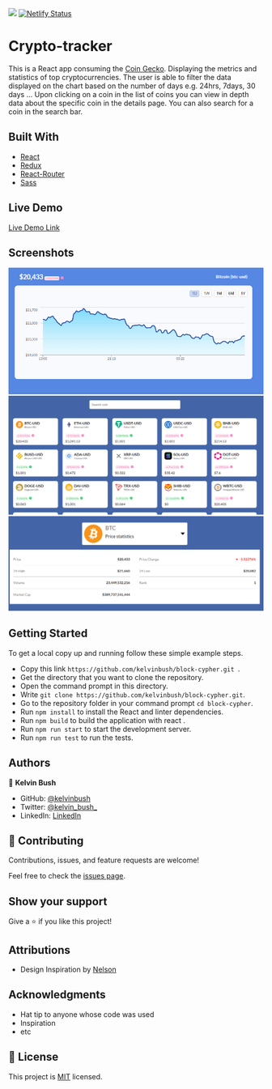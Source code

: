 ![](https://img.shields.io/badge/Microverse-blueviolet)
[![Netlify Status](https://api.netlify.com/api/v1/badges/14ab8586-1e4c-4dcf-9627-c5d106a9fd32/deploy-status)](https://app.netlify.com/sites/block-cypher/deploys)

# Crypto-tracker

 This is a React app consuming the [Coin Gecko](https://www.coingecko.com/en/api/documentation).
 Displaying the metrics and statistics of top cryptocurrencies.
 The user is able to filter the data displayed on the chart based on the number of days e.g. 24hrs, 7days, 30 days ...
 Upon clicking on a coin in the list of coins you can view in depth data about the specific coin in the details page.
 You can also search for a coin in the search bar.


## Built With

- [React](https://reactjs.org/)
- [Redux](https://redux.js.org/)
- [React-Router](https://reactrouter.com/)
- [Sass](https://sass-lang.com/)

## Live Demo

[Live Demo Link](https://block-cypher.netlify.app/)


## Screenshots
<img src="screenshots/img.png" alt="coin chart">
<img src="screenshots/img_1.png" alt="coin list">
<img src="screenshots/img_2.png" alt="coin stats">

## Getting Started
To get a local copy up and running follow these simple example steps.

- Copy this link `https://github.com/kelvinbush/block-cypher.git `.
- Get the directory that you want to clone the repository.
- Open the command prompt in this directory.
- Write `git clone https://github.com/kelvinbush/block-cypher.git`.
- Go to the repository folder in your command prompt `cd block-cypher`.
- Run `npm install` to install the React and linter dependencies.
- Run `npm build` to build the application with react .
- Run `npm run start` to start the development server.
- Run `npm run test` to run the tests.


## Authors

👤 **Kelvin Bush**

- GitHub: [@kelvinbush](https://github.com/kelvinbush)
- Twitter: [@kelvin_bush_](https://twitter.com/kelvin_bush_)
- LinkedIn: [LinkedIn](https://www.linkedin.com/in/kelvin-wachiye-04b469173/)

## 🤝 Contributing

Contributions, issues, and feature requests are welcome!

Feel free to check the [issues page](../../issues/).

## Show your support

Give a ⭐️ if you like this project!

## Attributions
- Design Inspiration by [Nelson](https://www.behance.net/gallery/31579789/Ballhead-App-(Free-PSDs))

## Acknowledgments

- Hat tip to anyone whose code was used
- Inspiration
- etc

## 📝 License

This project is [MIT](./MIT.md) licensed.
